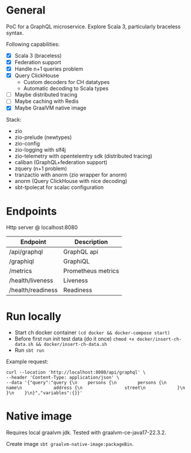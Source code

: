 # General

PoC for a GraphQL microservice. Explore Scala 3, particularly braceless syntax.

Following capabilities:
- [x] Scala 3 (braceless)
- [x] Federation support
- [x] Handle n+1 queries problem
- [x] Query ClickHouse
  - Custom decoders for CH datatypes
  - Automatic decoding to Scala types 
- [ ] Maybe distributed tracing
- [ ] Maybe caching with Redis
- [x] Maybe GraalVM native image

Stack:

- zio
- zio-prelude (newtypes)
- zio-config
- zio-logging with slf4j
- zio-telemetry with opentelemtry sdk (distributed tracing)
- caliban (GraphQL+federation support)
- zquery (n+1 problem)
- tranzactio with anorm (zio wrapper for anorm)
- anorm (Query ClickHouse with nice decoding)
- sbt-tpolecat for scalac configuration

# Endpoints
Http server @ localhost:8080

| Endpoint          | Description        |
|-------------------|--------------------|
| /api/graphql      | GraphQL api        |
| /graphiql         | GraphiQL           |
| /metrics          | Prometheus metrics |
| /health/liveness  | Liveness           |
| /health/readiness | Readiness          |

# Run locally

- Start ch docker container `(cd docker && docker-compose start)`
- Before first run init test data (do it once) `chmod +x docker/insert-ch-data.sh && docker/insert-ch-data.sh`
- Run `sbt run`

Example request:

```
curl --location 'http://localhost:8080/api/graphql' \
--header 'Content-Type: application/json' \
--data '{"query":"query {\n    persons {\n        persons {\n            name\n            address {\n                street\n            }\n        }\n    }\n}","variables":{}}'
```

# Native image 

Requires local graalvm jdk. Tested with graalvm-ce-java17-22.3.2. 

Create image `sbt graalvm-native-image:packageBin`.

